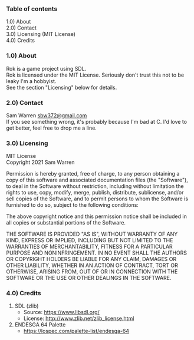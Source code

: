 ### Table of contents

1.0) About\
2.0) Contact\
3.0) Licensing (MIT License)\
4.0) Credits


### 1.0) About

Rok is a game project using SDL.\
Rok is licensed under the MIT License. Seriously don't trust this not to be leaky I'm a hobbyist.\
See the section "Licensing" below for details.


### 2.0) Contact
Sam Warren sbw372@gmail.com\
If you see something wrong, it's probably because I'm bad at C. I'd love to get better, feel free to drop me a line.

### 3.0) Licensing
MIT License\
Copyright 2021 Sam Warren

Permission is hereby granted, free of charge, to any person obtaining a copy of this software and associated documentation files (the "Software"), to deal in the Software without restriction, including without limitation the rights to use, copy, modify, merge, publish, distribute, sublicense, and/or sell copies of the Software, and to permit persons to whom the Software is furnished to do so, subject to the following conditions:

The above copyright notice and this permission notice shall be included in all copies or substantial portions of the Software.

THE SOFTWARE IS PROVIDED "AS IS", WITHOUT WARRANTY OF ANY KIND, EXPRESS OR IMPLIED, INCLUDING BUT NOT LIMITED TO THE WARRANTIES OF MERCHANTABILITY, FITNESS FOR A PARTICULAR PURPOSE AND NONINFRINGEMENT. IN NO EVENT SHALL THE AUTHORS OR COPYRIGHT HOLDERS BE LIABLE FOR ANY CLAIM, DAMAGES OR OTHER LIABILITY, WHETHER IN AN ACTION OF CONTRACT, TORT OR OTHERWISE, ARISING FROM, OUT OF OR IN CONNECTION WITH THE SOFTWARE OR THE USE OR OTHER DEALINGS IN THE SOFTWARE.


### 4.0) Credits
1) SDL (zlib)
   * Source:   https://www.libsdl.org/
   * License:  http://www.zlib.net/zlib_license.html
2) ENDESGA 64 Palette
   * https://lospec.com/palette-list/endesga-64
